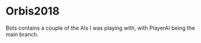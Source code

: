 # Orbis2018
Bots contains a couple of the AIs I was playing with, with PlayerAI being the main branch.
